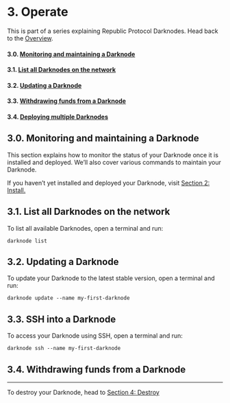 # 3. Operate
This is part of a series explaining Republic Protocol Darknodes. Head back to the [Overview](./00-darknode-overview.md).

#### 3.0. [Monitoring and maintaining a Darknode](#30-monitoring-and-maintaining-a-darknode-1)
#### 3.1. [List all Darknodes on the network](#31-list-all-darknodes-on-the-network-1)
#### 3.2. [Updating a Darknode](#32-updating-a-darknode-1)
#### 3.3. [Withdrawing funds from a Darknode](#36-withdrawing-funds-from-a-darknode-1)
#### 3.4. [Deploying multiple Darknodes](#37-deploying-multiple-darknodes-1)


## 3.0. Monitoring and maintaining a Darknode

This section explains how to monitor the status of your Darknode once it is installed and deployed. We’ll also cover various commands to maintain your Darknode. 

If you haven’t yet installed and deployed your Darknode, visit [Section 2: Install.](./02-install.md)


## 3.1. List all Darknodes on the network

To list all available Darknodes, open a terminal and run:

```
darknode list
```

## 3.2. Updating a Darknode

To update your Darknode to the latest stable version, open a terminal and run:

```
darknode update --name my-first-darknode
```

## 3.3. SSH into a Darknode

To access your Darknode using SSH, open a terminal and run:

```
darknode ssh --name my-first-darknode
```

## 3.4. Withdrawing funds from a Darknode



---
To destroy your Darknode, head to [Section 4: Destroy]()

